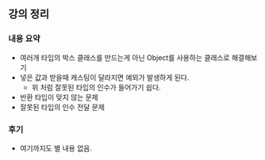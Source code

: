 ## 강의 정리
### 내용 요약
- 여러개 타입의 박스 클래스를 만드는게 아닌 Object를 사용하는 클래스로 해결해보기
- 넣은 값과 받을때 캐스팅이 달라지면 예외가 발생하게 된다.
    - 위 처럼 잘못된 타입의 인수가 들어가기 쉽다.
- 반환 타입이 맞지 않는 문제
- 잘못된 타입의 인수 전달 문제

### 후기
- 여기까지도 별 내용 없음.